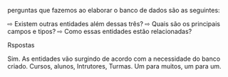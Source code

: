 perguntas que fazemos ao elaborar o banco de dados são as seguintes:

⇨ Existem outras entidades além dessas três? ⇨ Quais são os principais campos e tipos? ⇨ Como essas entidades estão relacionadas?

Rspostas

Sim. As entidades vão surgindo de acordo com a necessidade do banco criado.
Cursos, alunos, Intrutores, Turmas.
Um para muitos, um para um.
